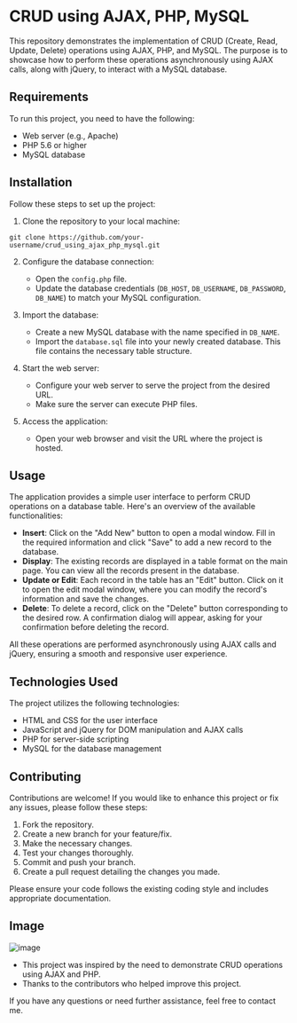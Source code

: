# CRUD using AJAX, PHP, MySQL

This repository demonstrates the implementation of CRUD (Create, Read, Update, Delete) operations using AJAX, PHP, and MySQL. The purpose is to showcase how to perform these operations asynchronously using AJAX calls, along with jQuery, to interact with a MySQL database.

## Requirements

To run this project, you need to have the following:

- Web server (e.g., Apache)
- PHP 5.6 or higher
- MySQL database

## Installation

Follow these steps to set up the project:

1. Clone the repository to your local machine:

```
git clone https://github.com/your-username/crud_using_ajax_php_mysql.git
```

2. Configure the database connection:
   - Open the `config.php` file.
   - Update the database credentials (`DB_HOST`, `DB_USERNAME`, `DB_PASSWORD`, `DB_NAME`) to match your MySQL configuration.

3. Import the database:
   - Create a new MySQL database with the name specified in `DB_NAME`.
   - Import the `database.sql` file into your newly created database. This file contains the necessary table structure.

4. Start the web server:
   - Configure your web server to serve the project from the desired URL.
   - Make sure the server can execute PHP files.

5. Access the application:
   - Open your web browser and visit the URL where the project is hosted.

## Usage

The application provides a simple user interface to perform CRUD operations on a database table. Here's an overview of the available functionalities:

- **Insert**: Click on the "Add New" button to open a modal window. Fill in the required information and click "Save" to add a new record to the database.
- **Display**: The existing records are displayed in a table format on the main page. You can view all the records present in the database.
- **Update or Edit**: Each record in the table has an "Edit" button. Click on it to open the edit modal window, where you can modify the record's information and save the changes.
- **Delete**: To delete a record, click on the "Delete" button corresponding to the desired row. A confirmation dialog will appear, asking for your confirmation before deleting the record.

All these operations are performed asynchronously using AJAX calls and jQuery, ensuring a smooth and responsive user experience.

## Technologies Used

The project utilizes the following technologies:

- HTML and CSS for the user interface
- JavaScript and jQuery for DOM manipulation and AJAX calls
- PHP for server-side scripting
- MySQL for the database management

## Contributing

Contributions are welcome! If you would like to enhance this project or fix any issues, please follow these steps:

1. Fork the repository.
2. Create a new branch for your feature/fix.
3. Make the necessary changes.
4. Test your changes thoroughly.
5. Commit and push your branch.
6. Create a pull request detailing the changes you made.

Please ensure your code follows the existing coding style and includes appropriate documentation.

## Image
![image](https://github.com/developerMaurya/crud_using_ajax_php_mysql/assets/137375643/45466676-8d02-4822-8031-3da556b4d5cc)


- This project was inspired by the need to demonstrate CRUD operations using AJAX and PHP.
- Thanks to the contributors who helped improve this project.

If you have any questions or need further assistance, feel free to contact me.
